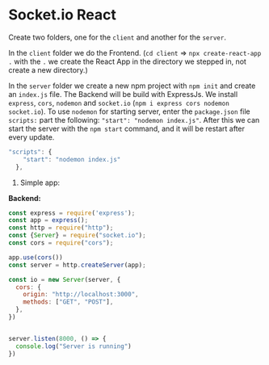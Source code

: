 <h1>Socket.io React</h1>

Create two folders, one for the `client` and another for the `server`.

In the `client` folder we do the Frontend. (`cd client` => `npx create-react-app .` with the `.` we create the React App in the directory we stepped in, not create a new directory.)

In the `server` folder we create a new npm project with `npm init` and create an `index.js` file. The Backend will be build with ExpressJs. We install `express`, `cors`, `nodemon` and `socket.io` 
(`npm i express cors nodemon socket.io`). To use `nodemon` for starting server, enter the `package.json` file `scripts:` part the following: `"start": "nodemon index.js"`. After this we can start the server with the `npm start` command, and it will be restart after every update.
```js
"scripts": {
    "start": "nodemon index.js"
  },
```

1. Simple app:

**Backend:**
```js
const express = require('express');
const app = express();
const http = require("http");
const {Server} = require("socket.io");
const cors = require("cors");

app.use(cors())
const server = http.createServer(app);

const io = new Server(server, {
  cors: {
    origin: "http://localhost:3000",
    methods: ["GET", "POST"],
  },
})


server.listen(8000, () => {
  console.log("Server is running")
})
```
